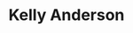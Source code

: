 ---
layout: page
title: Kelly Anderson
description: Ph.D. Candidate
img: assets/img/anderson.png
redirect: https://www.linkedin.com/in/kelly-anderson-039076184/
importance: 4
category: Current
---